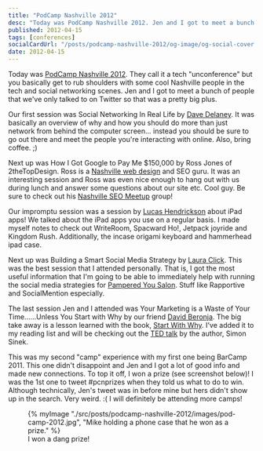 ```yaml
---
title: "PodCamp Nashville 2012"
desc: "Today was PodCamp Nashville 2012. Jen and I got to meet a bunch of people that we've only talked to on Twitter so that was a pretty big plus."
published: 2012-04-15
tags: [conferences]
socialCardUrl: "/posts/podcamp-nashville-2012/og-image/og-social-cover.jpg"
date: 2012-04-15
---
```

Today was [PodCamp Nashville 2012](http://www.podcampnashville.org/pcn12/). They call it a tech "unconference" but you basically get to rub shoulders with some cool Nashville people in the tech and social networking scenes. Jen and I got to meet a bunch of people that we've only talked to on Twitter so that was a pretty big plus.

Our first session was Social Networking In Real Life by [Dave Delaney](http://www.davemadethat.com/how-can-i-help-you/). It was basically an overview of why and how you should do more than just network from behind the computer screen... instead you should be sure to go out there and meet the people you're interacting with online. Also, bring coffee. ;)

Next up was How I Got Google to Pay Me $150,000 by Ross Jones of 2theTopDesign. Ross is a [Nashville web design](http://2thetopdesign.com/) and SEO guru. It was an interesting session and Ross was even nice enough to hang out with us during lunch and answer some questions about our site etc. Cool guy. Be sure to check out his [Nashville SEO Meetup](http://www.meetup.com/Nashville-SEO-Group/) group!

Our impromptu session was a session by [Lucas Hendrickson](http://www.largelandmammal.com/) about iPad apps! We talked about the iPad apps you use on a regular basis. I made myself notes to check out WriteRoom, Spacward Ho!, Jetpack joyride and Kingdom Rush. Additionally, the incase origami keyboard and hammerhead ipad case.

Next up was Building a Smart Social Media Strategy by [Laura Click](http://www.linkedin.com/in/lauraclick). This was the best session that I attended personally. That is, I got the most useful information that I'm going to be able to immediately help with running the social media strategies for [Pampered You Salon](http://www.pamperedyousalon.com/ "Hair Salon Crossville TN"). Stuff like Rapportive and SocialMention especially.

The last session Jen and I attended was Your Marketing is a Waste of Your Time......Unless You Start with Why by our friend [David Beronja](http://www.davidberonja.com/). The big take away is a lesson learned with the book, [Start With Why](http://www.goodreads.com/book/show/7108725-start-with-why). I've added it to my reading list and will be checking out the [TED talk](http://www.ted.com/talks/simon_sinek_how_great_leaders_inspire_action.html?quote=709) by the author, Simon Sinek.

This was my second "camp" experience with my first one being BarCamp 2011. This one didn't disappoint and Jen and I got a lot of good info and made new connections. To top it off, I won a prize (see screenshot below)! I was the 1st one to tweet #pcnprizes when they told us what to do to win. Although technically, Jen's tweet was in before mine but hers didn't show up in the search. Very weird. :( I will definitely be attending more camps!

<figure>
	{% myImage "./src/posts/podcamp-nashville-2012/images/pod-camp-2012.jpg", "Mike holding a phone case that he won as a prize." %}
    <figcaption>I won a dang prize!</figcaption>
</figure>
